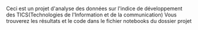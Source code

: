 Ceci est un projet d'analyse des données sur l'indice de développement des TICS(Technologies de l'Information et de la communication)
Vous trouverez les résultats et le code dans le fichier notebooks du dossier projet
